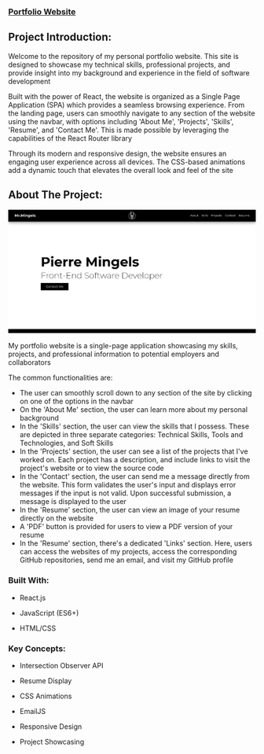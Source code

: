 ### **[Portfolio Website](https://portfolio-website-two-navy.vercel.app/)**

## **Project Introduction:**

Welcome to the repository of my personal portfolio website. This site is designed to showcase my technical skills, professional projects, and provide insight into my background and experience in the field of software development

Built with the power of React, the website is organized as a Single Page Application (SPA) which provides a seamless browsing experience. From the landing page, users can smoothly navigate to any section of the website using the navbar, with options including 'About Me', 'Projects', 'Skills', 'Resume', and 'Contact Me'. This is made possible by leveraging the capabilities of the React Router library

Through its modern and responsive design, the website ensures an engaging user experience across all devices. The CSS-based animations add a dynamic touch that elevates the overall look and feel of the site


## **About The Project:**

![An image of the home screen of my portfolio website application](./public/images/portfolioWebsiteScreenShot.png)

My portfolio website is a single-page application showcasing my skills, projects, and professional information to potential employers and collaborators


The common functionalities are:

- The user can smoothly scroll down to any section of the site by clicking on one of the options in the navbar
- On the 'About Me' section, the user can learn more about my personal background
- In the 'Skills' section, the user can view the skills that I possess. These are depicted in three separate categories: Technical Skills, Tools and Technologies, and Soft Skills
- In the 'Projects' section, the user can see a list of the projects that I've worked on. Each project has a description, and include links to visit the project's website or to view the source code
- In the 'Contact' section, the user can send me a message directly from the website. This form validates the user's input and displays error messages if the input is not valid. Upon successful submission, a message is displayed to the user
- In the 'Resume' section, the user can view an image of your resume directly on the website
- A 'PDF' button is provided for users to view a PDF version of your resume
- In the 'Resume' section, there's a dedicated 'Links' section. Here, users can access the websites of my projects, access the corresponding GitHub repositories, send me an email, and visit my GitHub profile


### **Built With:**

- React.js

- JavaScript (ES6+)

- HTML/CSS

### **Key Concepts:**

- Intersection Observer API

- Resume Display

- CSS Animations

- EmailJS

- Responsive Design

- Project Showcasing